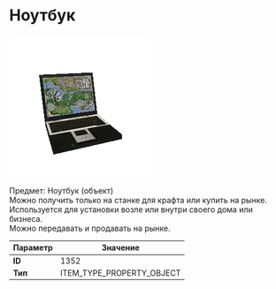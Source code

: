 # Ноутбук

![Item Image](../img/1352.webp?raw=true)

Предмет: Ноутбук (объект)<br>Можно получить только на станке для крафта или купить на рынке.<br>Используется для установки возле или внутри своего дома или бизнеса.<br>Можно передавать и продавать на рынке.


| Параметр | Значение |
|----------|----------|
| **ID** | 1352 |
| **Тип** | ITEM_TYPE_PROPERTY_OBJECT |

